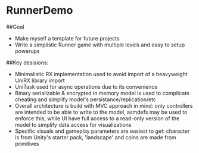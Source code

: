 # RunnerDemo

##Goal
- Make myself a template for future projects
- Write a simplistic Runner game with multiple levels and easy to setup powerups

##Key desisions:
- Minimalistic RX implementation used to avoid import of a heavyweight UniRX library import
- UniTask used for async operations due to its convenience
- Binary serializable & encrypted in memory model is used to complicate cheating and simplify model's persistance/replication/etc
- Overall architecture is build with MVC approach in mind: only controllers are intended to be able to write to the model, asmdefs may be used to enforce this, while UI have full access to a read-only version of the model to simplify data access for visualizations
- Specific visuals and gameplay parameters are easiest to get: character is from Unity's starter pack, 'landscape' and coins are made from primitives
